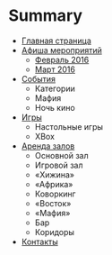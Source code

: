 # Summary

* [Главная страница](README.md)
* [Афиша мероприятий](afisha/README.md)
   * [Февраль 2016](afisha/2016-02.md)
   * [Март 2016](afisha/2016-03.md)
* [События](events/README.md)
   * Категории
   * Мафия
   * Ночь кино
* [Игры](games/README.md)
   * Настольные игры
   * XBox
* [Аренда залов](rent/README.md)
   * Основной зал
   * Игровой зал
   * «Хижина»
   * «Африка»
   * Коворкинг
   * «Восток»
   * «Мафия»
   * Бар
   * Коридоры
* [Контакты](contacts.md)

